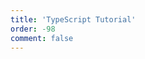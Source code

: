 ```yaml
---
title: 'TypeScript Tutorial'
order: -98
comment: false
---
```


<ExclusivePage path="files/tutorials/starting-with-typescript.md" />